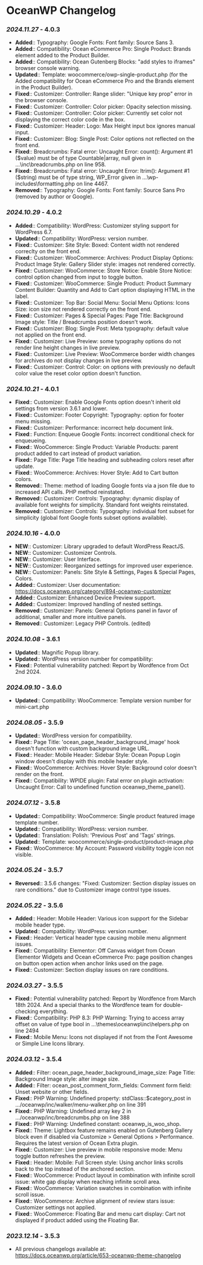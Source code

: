 # OceanWP Changelog

### _2024.11.27_ - 4.0.3
- **Added**:: Typography: Google Fonts: Font family: Source Sans 3.
- **Added**:: Compatibility: Ocean eCommerce Pro: Single Product: Brands element added to the Product Builder.
- **Added**:: Compatibility: Ocean Gutenberg Blocks: "add styles to iframes" browser console warning.
- **Updated**:: Template: woocommerce/owp-single-product.php (for the Added compatibility for Ocean eCommerce Pro and the Brands element in the Product Builder).
- **Fixed**:: Customizer: Controller: Range slider: "Unique key prop" error in the browser console.
- **Fixed**:: Customizer: Controller: Color picker: Opacity selection missing.
- **Fixed**:: Customizer: Controller: Color picker: Currently set color not displaying the correct color code in the box.
- **Fixed**:: Customizer: Header: Logo: Max Height input box ignores manual input.
- **Fixed**:: Customizer: Blog: Single Post: Color options not reflected on the front end.
- **Fixed**:: Breadcrumbs: Fatal error: Uncaught Error: count(): Argument #1 ($value) must be of type Countable|array, null given in ...\inc\breadcrumbs.php on line 958.
- **Fixed**:: Breadcrumbs: Fatal error: Uncaught Error: ltrim(): Argument #1 ($string) must be of type string, WP_Error given in ...\wp-includes\formatting.php on line 4467.
- **Removed**:: Typography: Google Fonts: Font family: Source Sans Pro (removed by author or Google).

### _2024.10.29_ - 4.0.2
- **Added**:: Compatibility: WordPress: Customizer styling support for WordPress 6.7.
- **Updated**:: Compatibility: WordPress: version number.
- **Fixed**:: Customizer: Site Style: Boxed: Content width not rendered correclty on the front end.
- **Fixed**:: Customizer: WooCommerce: Archives: Product Display Options: Product Image Style: Gallery Slider style: images not rendered correctly.
- **Fixed**:: Customizer: WooCommerce: Store Notice: Enable Store Notice: control option changed from input to toggle button.
- **Fixed**:: Customizer: WooCommerce: Single Product: Product Summary Content Builder: Quantity and Add to Cart option displaying HTML in the label.
- **Fixed**:: Customizer: Top Bar: Social Menu: Social Menu Options: Icons Size: icon size not rendered correctly on the front end.
- **Fixed**:: Customizer: Pages & Special Pages: Page Title: Background Image style: Title / Breadcrumbs position doesn't work.
- **Fixed**:: Customizer: Blog: Single Post: Meta typography: default value not applied on the front end.
- **Fixed**:: Customizer: Live Preview: some typography options do not render line height changes in live preview.
- **Fixed**:: Customizer: Live Preview: WooCommerce border width changes for archives do not display changes in live preview.
- **Fixed**:: Customizer: Control: Color: on options with previously no default color value the reset color option doesn't function.

### _2024.10.21_ - 4.0.1
- **Fixed**:: Customizer: Enable Google Fonts option doesn't inherit old settings from version 3.6.1 and lower.
- **Fixed**:: Customizer: Footer Copyright: Typography: option for footer menu missing.
- **Fixed**:: Customizer: Performance: incorrect help document link.
- **Fixed**:: Function: Enqueue Google Fonts: incorrect conditional check for enqueueing.
- **Fixed**:: WooCommerce: Single Product: Variable Products: parent product added to cart instead of product variation.
- **Fixed**:: Page Title: Page Title heading and subheading colors reset after update.
- **Fixed**:: WooCommerce: Archives: Hover Style: Add to Cart button colors.
- **Removed**:: Theme: method of loading Google fonts via a json file due to increased API calls. PHP method reinstated.
- **Removed**:: Customizer: Controls: Typography: dynamic display of available font weights for simplicity. Standard font weights reinstated.
- **Removed**:: Customizer: Controls: Typography: individual font subset for simplicity (global font Google fonts subset options available).

### _2024.10.16_ - 4.0.0
- **NEW**:: Customizer: Library upgraded to default WordPress ReactJS.
- **NEW**:: Customizer: Customizer Controls.
- **NEW**:: Customizer: User Interface.
- **NEW**:: Customizer: Reorganized settings for improved user experience.
- **NEW**:: Customizer: Panels: Site Style & Settings, Pages & Special Pages, Colors.
- **Added**:: Customizer: User documentation: https://docs.oceanwp.org/category/894-oceanwp-customizer
- **Added**:: Customizer: Enhanced Device Preview support.
- **Added**:: Customizer: Improved handling of nested settings.
- **Removed**:: Customizer: Panels: General Options panel in favor of additional, smaller and more intuitive panels.
- **Removed**:: Customizer: Legacy PHP Controls. (edited)

### _2024.10.08_ - 3.6.1
- **Updated**:: Magnific Popup library.
- **Updated**:: WordPress version number for compatibility:
- **Fixed**:: Potential vulnerability patched: Report by Wordfence from Oct 2nd 2024.

### _2024.09.10_ - 3.6.0
- **Updated**:: Compatibility: WooCommerce: Template version number for mini-cart.php

### _2024.08.05_ - 3.5.9
- **Updated**:: WordPress version for compatibility.
- **Fixed**:: Page Title: 'ocean_page_header_background_image' hook doesn't function with custom background image URL.
- **Fixed**:: Header: Mobile Header: Sidebar Style: Ocean Popup Login window doesn't display with this mobile header style.
- **Fixed**:: WooCommerce: Archives: Hover Style: Background color doesn't render on the front.
- **Fixed**:: Compatibility: WPIDE plugin: Fatal error on plugin activation: Uncaught Error: Call to undefined function oceanwp_theme_panel().

### _2024.07.12_ - 3.5.8
- **Updated**:: Compatibility: WooCommerce: Single product featured image template number.
- **Updated**:: Compatibility: WordPress: version number.
- **Updated**:: Translation: Polish: 'Previous Post' and 'Tags' strings.
- **Updated**:: Template: woocommerce/single-product/product-image.php
- **Fixed**:: WooCommerce: My Account: Password visibility toggle icon not visible.

### _2024.05.24_ - 3.5.7
- **Reversed**:: 3.5.6 changes: "Fixed: Customizer: Section display issues on rare conditions." due to Customizer image control type issues.

### _2024.05.22_ - 3.5.6
- **Added**:: Header: Mobile Header: Various icon support for the Sidebar mobile header type.
- **Updated**:: Compatibility: WordPress: version number.
- **Fixed**:: Header: Vertical header type causing mobile menu alignment issues.
- **Fixed**:: Compatibility: Elementor: Off Canvas widget from Ocean Elementor Widgets and Ocean eCommerce Pro: page position changes on button open action when anchor links used on the page.
- **Fixed**:: Customizer: Section display issues on rare conditions.

### _2024.03.27_ - 3.5.5
- **Fixed**:: Potential vulnerability patched: Report by Wordfence from March 18th 2024. And a special thanks to the Wordfence team for double-checking everything.
- **Fixed**:: Compatibility: PHP 8.3: PHP Warning:  Trying to access array offset on value of type bool in ...\themes\oceanwp\inc\helpers.php on line 2494
- **Fixed**:: Mobile Menu: Icons not displayed if not from the Font Awesome or Simple Line Icons library.

### _2024.03.12_ - 3.5.4
- **Added**:: Filter: ocean_page_header_background_image_size: Page Title: Background Image style: alter image size.
- **Added**:: Filter: ocean_post_comment_form_fields: Comment form field: Unset website or other fields.
- **Fixed**:: PHP Warning: Undefined property: stdClass::$category_post in .../oceanwp/inc/walker/menu-walker.php on line 391
- **Fixed**:: PHP Warning: Undefined array key 2 in .../oceanwp/inc/breadcrumbs.php on line 388
- **Fixed**:: PHP Warning: Undefined constant: oceanwp_is_woo_shop.
- **Fixed**:: Theme: Lightbox feature remains enabled on Gutenberg Gallery block even if disabled via Customize > General Options > Performance. Requires the latest version of Ocean Extra plugin.
- **Fixed**:: Customizer: Live preview in mobile responsive mode: Menu toggle button refreshes the preview.
- **Fixed**:: Header: Mobile: Full Screen style: Using anchor links scrolls back to the top instead of the anchored section.
- **Fixed**:: WooCommerce: Product layout in combination with infinite scroll issue: white gap display when reaching infinite scroll area.
- **Fixed**:: WooCommerce: Variation swatches in combination with infinite scroll issue.
- **Fixed**:: WooCommerce: Archive alignment of review stars issue: Customizer settings not applied.
- **Fixed**:: WooCommerce: Floating Bar and menu cart display: Cart not displayed if product added using the Floating Bar.

### _2023.12.14_ - 3.5.3
- All previous changelogs available at: https://docs.oceanwp.org/article/653-oceanwp-theme-changelog